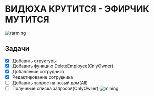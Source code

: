 # ВИДЮХА КРУТИТСЯ - ЭФИРЧИК МУТИТСЯ 
![farming](https://thumbs.gfycat.com/FamousViciousIvorygull-max-14mb.gif)
## **Задачи**
- [x] Добавить структуры
- [x] Добавить функцию DeleteEmployee(OnlyOwner)
- [x] Добавление сотрудника
- [x] Редактирование сотрудника
- [ ] Добавить запрос на новый дом(All)
- [ ] Получение списка запросов(OnlyOwner)
![mining](https://thumbs.gfycat.com/AgonizingImaginaryInvisiblerail-max-1mb.gif)
